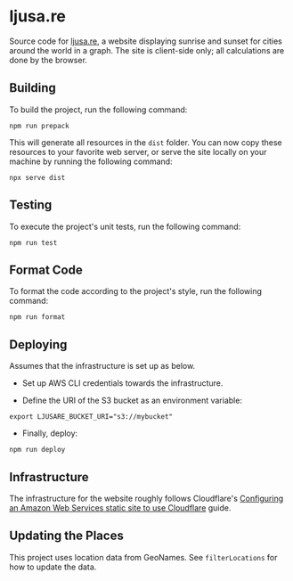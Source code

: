# ljusa.re

Source code for [ljusa.re](https://ljusa.re), a website displaying sunrise and sunset for cities around the world in a
graph. The site is client-side only; all calculations are done by the browser.

## Building

To build the project, run the following command:

```shell
npm run prepack
```

This will generate all resources in the `dist` folder. You can now copy these resources to your favorite web server, or
serve the site locally on your machine by running the following command:

```shell
npx serve dist
```

## Testing

To execute the project's unit tests, run the following command:

```shell
npm run test
```

## Format Code

To format the code according to the project's style, run the following command:

```shell
npm run format
```

## Deploying

Assumes that the infrastructure is set up as below.

- Set up AWS CLI credentials towards the infrastructure.

- Define the URI of the S3 bucket as an environment variable:

```shell
export LJUSARE_BUCKET_URI="s3://mybucket"
```

- Finally, deploy:

```shell
npm run deploy
```

## Infrastructure

The infrastructure for the website roughly follows Cloudflare's
[Configuring an Amazon Web Services static site to use Cloudflare](https://developers.cloudflare.com/support/third-party-software/others/configuring-an-amazon-web-services-static-site-to-use-cloudflare/)
guide.

## Updating the Places

This project uses location data from GeoNames. See `filterLocations` for how to update the data.
